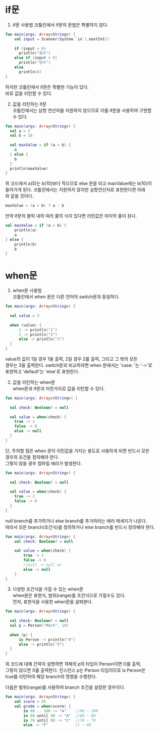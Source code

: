# if문
1. if문 사용법
코틀린에서 if문의 문법은 특별하지 않다.   
```kotlin
fun main(args: Array<String>) {
    val input = Scanner(System.`in`).nextInt()
    
    if (input < 0)
      println("음수")
    else if (input > 0)
      println("양수")
    else
      println(0)
}
```
하지만 코틀린에서 if문은 특별한 기능이 있다.  
바로 값을 리턴할 수 있다.   
  
2. 값을 리턴하는 if문   
코틀린에서는 삼항 연산자를 지원하지 않으므로 이를 if문을 사용하여 구현할   
수 있다.   
```kotlin
fun main(args: Array<String>) {
  val a = 5
  val b = 10
  
  val maxValue = if (a > b) {
    a
  } else {
    b
  }
  println(maxValue)
}
```
위 코드에서 a(5)는 b(10)보다 작으므로 else 문을 타고 maxValue에는 b(10)이  
들어가게 된다. 코틀린에서는 지원하지 않지만 삼항연산자로 표현한다면 아래  
와 같을 것이다.  
```kotlin
maxValue = (a > b) ? a : b
```
만약 if문의 블럭 내의 여러 줄의 식이 있다면 리턴값은 마지막 줄이 된다.   
```kotlin
val maxValue = if (a > b) {
    println(a)
    a
} else {
    println(b)
    b
}
```
# when문   
1. when문 사용법  
코틀린에서 when 문은 다른 언어의 switch문과 동일하다.   
```kotlin
fun main(args: Array<String>) {
  
  val value = 3
  
  when (value) {
      1 -> println("1")
      2 -> println("2")
      else -> println("3")
  }
}
```
value의 값이 1일 경우 1을 출력, 2일 경우 2를 출력, 그리고 그 밖의 모든  
경우는 3을 출력한다. switch문과 비교하자면 when 문에서는 'case: '는 '->'로  
표현하고 'default'는 'else'로 표현한다.  

2. 값을 리턴하는 when문   
when문과 if문과 마찬가지로 값을 리턴할 수 있다.   
```kotlin 
fun main(args: Arrays<String>) {
    
  val check: Boolean? = null
  
  val value = when(check) {
    true -> 1
    false -> 0
    else -> null
  }
}
```
단, 주의할 점은 when 문이 리턴값을 가지는 용도로 사용하게 되면 반드시 모든  
경우의 조건을 정의해야 한다.   
그렇지 않을 경우 컴파일 에러가 발생한다.   
```kotlin
fun main(args: Array<String>) {
    
  val check: Boolean? = null
  
  val value = when(check) {
    true -> 1
    false -> 0
  }
}
```
null branch를 추가하거나 else branch를 추가하라는 에러 메세지가 나온다.   
따라서 모든 branch(조건식)를 정의하거나 else branch를 반드시 정의해야 한다.   
```kotlin
fun main(args: Array<String>) {
    val check: Boolean? = null
  
    val value = when(check) {
        true -> 1
        false -> 0
        //null -> null or
        else -> null
    }
}
```
3. 다양한 조건식을 가질 수 있는 when문   
when문은 표현식, 범위(range)를 조건식으로 가질수도 있다.  
먼저, 표현식을 사용한 when문을 살펴본다.   
```kotlin
fun main(args: Array<String>) {
    
  val check: Boolean? = null
  val p = Person("Mark", 10)
  
  when (p) {
      is Person -> println("0")
      else -> println("X")
  }
}
```
위 코드에 대해 간략히 설명하면 객체의 p의 타입이 Person이면 O를 출력,   
그렇지 않으면 X를 출력한다. 인스턴스 p는 Person 타입이므로 is Person은  
true를 리턴하여 해당 branch의 명령을 수행한다.    
  
다음은 범위(range)를 사용하여 branch 조건을 설정한 경우이다.   
```kotlin  
fun main(args: Array<String>) {
    val score = 95
    val grade = when(score) {
        in 90 .. 100 -> "A"    //90 ~ 100
        in 80 until 90 -> "A"  //80 ~ 89
        in 70 until 80 -> "C"  //70 ~ 79
        else -> "F"            // ~ 69
```






















